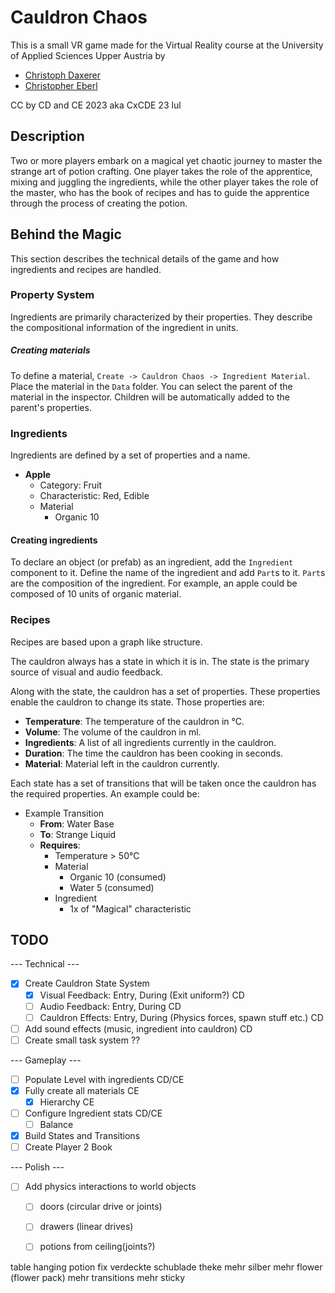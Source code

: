 # Cauldron Chaos

This is a small VR game made for the Virtual Reality course at the University of Applied Sciences Upper Austria by

- [Christoph Daxerer](https://github.com/DrChristophFH)
- [Christopher Eberl]()

CC by CD and CE 2023 aka CxCDE 23 lul

## Description

Two or more players embark on a magical yet chaotic journey to master the strange art of potion crafting. One player takes the role of the apprentice, mixing and juggling the ingredients, while the other player takes the role of the master, who has the book of recipes and has to guide the apprentice through the process of creating the potion.

## Behind the Magic

This section describes the technical details of the game and how ingredients and recipes are handled.

### Property System

Ingredients are primarily characterized by their properties. They describe the compositional information of the ingredient in units.

##### Creating materials

To define a material, `Create -> Cauldron Chaos -> Ingredient Material`. Place the material in the `Data` folder. You can select the parent of the material in the inspector. Children will be automatically added to the parent's properties.

### Ingredients

Ingredients are defined by a set of properties and a name.

- **Apple**
  - Category: Fruit
  - Characteristic: Red, Edible
  - Material
    - Organic 10

#### Creating ingredients

To declare an object (or prefab) as an ingredient, add the `Ingredient` component to it. Define the name of the ingredient and add `Part`s to it. `Part`s are the composition of the ingredient. For example, an apple could be composed of 10 units of organic material.

### Recipes

Recipes are based upon a graph like structure.

The cauldron always has a state in which it is in. The state is the primary source of visual and audio feedback.

Along with the state, the cauldron has a set of properties. These properties enable the cauldron to change its state. Those properties are:

- **Temperature**: The temperature of the cauldron in °C.
- **Volume**: The volume of the cauldron in ml.
- **Ingredients**: A list of all ingredients currently in the cauldron.
- **Duration**: The time the cauldron has been cooking in seconds.
- **Material**: Material left in the cauldron currently.

Each state has a set of transitions that will be taken once the cauldron has the required properties. An example could be:

- Example Transition
  - **From**: Water Base
  - **To**: Strange Liquid
  - **Requires**:
    - Temperature > 50°C
    - Material
      - Organic 10 (consumed)
      - Water 5 (consumed)
    - Ingredient
      - 1x of "Magical" characteristic

## TODO

--- Technical ---

- [x] Create Cauldron State System
  - [x] Visual Feedback: Entry, During (Exit uniform?) CD
  - [ ] Audio Feedback: Entry, During CD
  - [ ] Cauldron Effects: Entry, During (Physics forces, spawn stuff etc.) CD
- [ ] Add sound effects (music, ingredient into cauldron) CD
- [ ] Create small task system ??

--- Gameplay ---

- [ ] Populate Level with ingredients CD/CE
- [x] Fully create all materials CE
  - [x] Hierarchy CE
- [ ] Configure Ingredient stats CD/CE
  - [ ] Balance
- [x] Build States and Transitions
- [ ] Create Player 2 Book

--- Polish ---

- [ ] Add physics interactions to world objects
  - [ ] doors (circular drive or joints)
  - [ ] drawers (linear drives)
  - [ ] potions from ceiling(joints?)


table hanging potion fix
verdeckte schublade theke
mehr silber
mehr flower (flower pack)
mehr transitions
mehr sticky
